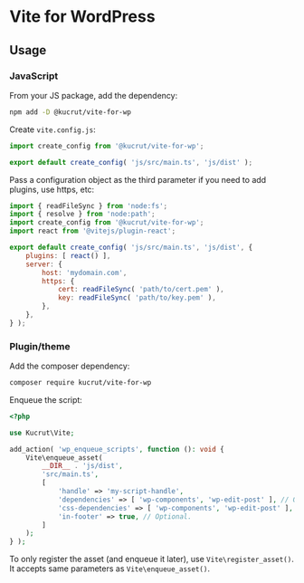 # Vite for WordPress

## Usage

### JavaScript

From your JS package, add the dependency:

```sh
npm add -D @kucrut/vite-for-wp
```

Create `vite.config.js`:

```js
import create_config from '@kucrut/vite-for-wp';

export default create_config( 'js/src/main.ts', 'js/dist' );
```

Pass a configuration object as the third parameter if you need to add plugins, use https, etc:

```js
import { readFileSync } from 'node:fs';
import { resolve } from 'node:path';
import create_config from '@kucrut/vite-for-wp';
import react from '@vitejs/plugin-react';

export default create_config( 'js/src/main.ts', 'js/dist', {
	plugins: [ react() ],
	server: {
		host: 'mydomain.com',
		https: {
			cert: readFileSync( 'path/to/cert.pem' ),
			key: readFileSync( 'path/to/key.pem' ),
		},
	},
} );
```

### Plugin/theme

Add the composer dependency:

```sh
composer require kucrut/vite-for-wp
```

Enqueue the script:

```php
<?php

use Kucrut\Vite;

add_action( 'wp_enqueue_scripts', function (): void {
	Vite\enqueue_asset(
		__DIR__ . 'js/dist',
		'src/main.ts',
		[
			'handle' => 'my-script-handle',
			'dependencies' => [ 'wp-components', 'wp-edit-post' ], // Optional.
			'css-dependencies' => [ 'wp-components', 'wp-edit-post' ], // Optional.
			'in-footer' => true, // Optional.
		]
	);
} );
```

To only register the asset (and enqueue it later), use `Vite\register_asset()`. It accepts same parameters as `Vite\enqueue_asset()`.
